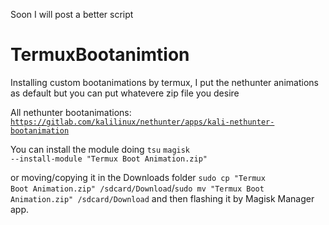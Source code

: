 Soon I will post a better script


# TermuxBootanimtion
Installing custom bootanimations by termux, I put the nethunter animations as default but you can put whatevere zip file you desire

All nethunter bootanimations:
<code>https://gitlab.com/kalilinux/nethunter/apps/kali-nethunter-bootanimation</code>

You can install the module doing
<code>tsu</code>
<code>magisk --install-module "Termux Boot Animation.zip"</code>

or moving/copying it in the Downloads folder 
<code>sudo cp "Termux Boot Animation.zip" /sdcard/Download</code>/<code>sudo mv "Termux Boot Animation.zip" /sdcard/Download</code>
and then flashing it by Magisk Manager app.
